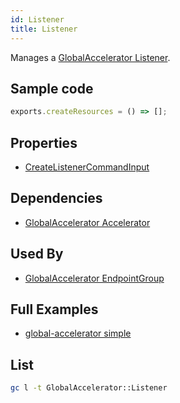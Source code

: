 ```yaml
---
id: Listener
title: Listener
---
```


Manages a [GlobalAccelerator Listener](https://us-west-2.console.aws.amazon.com/globalaccelerator/home).

## Sample code

```js
exports.createResources = () => [];
```

## Properties

- [CreateListenerCommandInput](https://docs.aws.amazon.com/AWSJavaScriptSDK/v3/latest/clients/client-global-accelerator/interfaces/createendpointgroupcommandinput.html)

## Dependencies

- [GlobalAccelerator Accelerator](./Accelerator.md)

## Used By

- [GlobalAccelerator EndpointGroup](./EndpointGroup.md)

## Full Examples

- [global-accelerator simple](https://github.com/grucloud/grucloud/tree/main/examples/aws/GlobalAccelerator/global-accelerator-simple)

## List

```sh
gc l -t GlobalAccelerator::Listener
```

```txt

```
